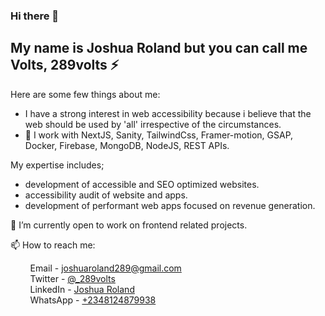 
### Hi there 👋

## My name is Joshua Roland but you can call me **Volts, 289volts :zap:**

Here are some few things about me:

- I have a strong interest in web accessibility because i believe that the web should be used by 'all' irrespective of the circumstances.
- 🔭 I work with NextJS, Sanity, TailwindCss, Framer-motion, GSAP, Docker, Firebase, MongoDB, NodeJS, REST APIs.

My expertise includes;
- development of accessible and SEO optimized websites.
- accessibility audit of website and apps.
- development of performant web apps focused on revenue generation.

👯 I’m currently open to work on frontend related projects.

📫 How to reach me:  

&nbsp; &nbsp; &nbsp; &nbsp;  Email - [joshuaroland289@gmail.com](mailto:joshuaroland289@gmail.com)  
&nbsp; &nbsp; &nbsp; &nbsp;  Twitter - [@_289volts](https://www.twitter.com/_289volts)  
&nbsp; &nbsp; &nbsp; &nbsp;  LinkedIn - [Joshua Roland](https://www.linkedin.com/in/JoshuaRoland)  
&nbsp; &nbsp; &nbsp; &nbsp;  WhatsApp - [+2348124879938](https://wa.me/2348124879938)


